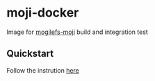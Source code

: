 # moji-docker
Image for [mogilefs-moji](https://github.com/mogilefs-moji/moji) build and integration test

## Quickstart
Follow the instrution [here](https://hub.docker.com/r/hrchu/mogile-moji/)

